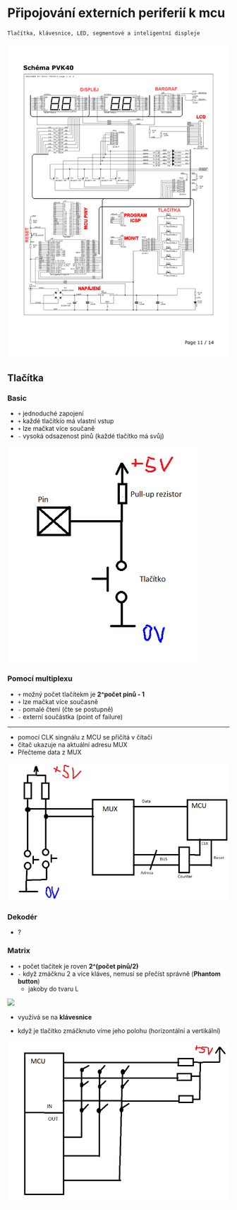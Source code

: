 # Připojování externích periferií k mcu

`Tlačítka, klávesnice, LED, segmentové a inteligentní displeje`

<img src='./images/pvk40.PNG'>

## Tlačítka

### Basic

- `+` jednoduché zapojení
- `+` každé tlačítkío má vlastní vstup
- `+` lze mačkat více součaně
- `-` vysoká odsazenost pinů (každé tlačítko má svůj)

<img src='./images/tlac_basic.PNG'>

### Pomocí multiplexu

- `+` možný počet tlačítekm je **2^počet pinů - 1**
- `+` lze mačkat více současně
- `-` pomalé čtení (čte se postupně)
- `-` externí součástka (point of failure)
<hr/>

- pomocí CLK singnálu z MCU se přičítá v čítači
- čítač ukazuje na aktuální adresu MUX
- Přečteme data z MUX

<img src='./images/tlac_mcu.PNG'>

### Dekodér

- ?

### Matrix

- `+` počet tlačítek je roven **2^(počet pinů/2)**
- `-` když zmáčknu 2 a více kláves, nemusí se přečíst správně (**Phantom button**)
  - jakoby do tvaru L

<img src='./images/phantom.PMG' style='width: 300px'>

- využívá se na **klávesnice**

- když je tlačítko zmáčknuto víme jeho polohu (horizontální a vertikální)

<img src='./images/tlac_matrix.PNG'>
